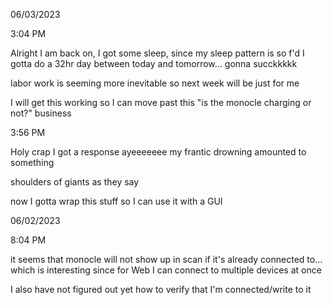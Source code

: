 06/03/2023

3:04 PM

Alright I am back on, I got some sleep, since my sleep pattern is so f'd I gotta do a 32hr day between today and tomorrow... gonna succkkkkk

labor work is seeming more inevitable so next week will be just for me

I will get this working so I can move past this "is the monocle charging or not?" business

3:56 PM

Holy crap I got a response ayeeeeeee my frantic drowning amounted to something

shoulders of giants as they say

now I gotta wrap this stuff so I can use it with a GUI

06/02/2023

8:04 PM

it seems that monocle will not show up in scan if it's already connected to... which is interesting since for Web I can connect to multiple devices at once

I also have not figured out yet how to verify that I'm connected/write to it

